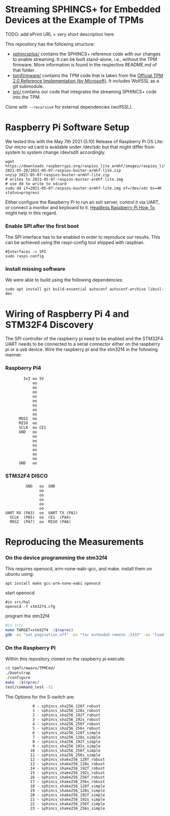 # Streaming SPHINCS+ for Embedded Devices at the Example of TPMs

TODO: add ePrint URL + very short description here

This repository has the following structure:

* [sphincsplus/](sphincsplus) contains the SPHINCS+ reference code with our changes to enable streaming. It can be built stand-alone, i.e., without the TPM firmware. More information is found in the respective README.md of that folder.
* [tpmfirmware/](tpmfirmware) contains the TPM code that is taken from the [Official TPM 2.0 Reference Implementation (by Microsoft)](https://github.com/microsoft/ms-tpm-20-ref). It includes WolfSSL as a git submodule.
* [src/](src) contains our code that integrates the streaming SPHINCS+ code into the TPM.

Clone with ```--recursive``` for external dependencies (wolfSSL).

# Raspberry Pi Software Setup

We tested this with the May 7th 2021 (5.10) Release of Raspberry Pi OS Lite:
Our micro-sd card is available under /dev/sdc but that might differ from system to 
system change /dev/sdX accordingly.


```
wget https://downloads.raspberrypi.org/raspios_lite_armhf/images/raspios_lite_armhf-2021-05-28/2021-05-07-raspios-buster-armhf-lite.zip
unzip 2021-05-07-raspios-buster-armhf-lite.zip   
# writes to 2021-05-07-raspios-buster-armhf-lite.img
# use dd to write to sdcard
sudo dd if=2021-05-07-raspios-buster-armhf-lite.img of=/dev/sdc bs=4K status=progress
```

Either configure the Raspberry Pi to run an ssh server, control it via UART, or connect a monitor and keyboard to it.
[Headless Raspberry Pi How To](https://desertbot.io/blog/headless-raspberry-pi-4-ssh-wifi-setup) might help in this regard.


### Enable SPI after the first boot

The SPI interface has to be enabled in order to reproduce our results.
This can be achieved using the raspi-config tool shipped with raspbian.

```
#Interfaces -> SPI 
sudo raspi-config
```


### Install missing software

We were able to build using the following dependencies:

```
sudo apt install git build-essential autoconf autoconf-archive libssl-dev
```



# Wiring of Raspberry Pi 4 and STM32F4 Discovery 

The SPI controller of the raspberry pi need to be enabled and 
the STM32F4 UART needs to be connected to a serial connector either
on the raspberry pi or a usb device. Wire the raspberry pi and the 
stm32f4 in the following manner.

### Raspberry PI4

```
        3v3 oo 5V             
            oo             
            oo             
            oo             
            oo             
            oo             
            oo             
            oo             
            oo             
      MOSI  oo             
      MISO  oo             
      SCLK  oo CE1            
      GND   oo            
            oo             
            oo             
            oo             
            oo             
            oo             
            oo 
      GND   oo 
```

### STM32F4 DISCO

```
         GND   oo  GND
               oo             
               oo             
               oo             
               oo             
               oo             
UART RX (PA3)  oo  UART TX (PA2)
  SCLK  (PA5)  oo  CE1  (PA4)           
  MOSI  (PA7)  oo  MISO (PA6)             
```


# Reproducing the Measurements

### On the device programming the stm32f4

This requires openocd, arm-none-eabi-gcc, and make.
install them on ubuntu using:
```
apt install make gcc-arm-none-eabi openocd 

```

start openocd 

```
#in src/hal
openocd -f stm32f4.cfg
```

program the stm32f4

```bash
#in src/ 
make TARGET=stm32f4 -j$(nproc)
gdb -ex "set pagination off" -ex "tar extended-remote :3333" -ex "load" -ex "run" build/tpm.elf
```

### On the Raspberry PI

Within this repository cloned on the raspberry pi execute:

```bash
cd tpmfirmware/TPMCmd/
./bootstrap
./configure
make -j$(nproc)
test/command_test -S1
```

The Options for the S-switch are:
```
            0 - sphincs_sha256_128f_robust
            1 - sphincs_sha256_128s_robust
            2 - sphincs_sha256_192f_robust
            3 - sphincs_sha256_192s_robust
            4 - sphincs_sha256_256f_robust
            5 - sphincs_sha256_256s_robust
            6 - sphincs_sha256_128f_simple
            7 - sphincs_sha256_128s_simple
            8 - sphincs_sha256_192f_simple
            9 - sphincs_sha256_192s_simple
           10 - sphincs_sha256_256f_simple
           11 - sphincs_sha256_256s_simple
           12 - sphincs_shake256_128f_robust
           13 - sphincs_shake256_128s_robust
           14 - sphincs_shake256_192f_robust
           15 - sphincs_shake256_192s_robust
           16 - sphincs_shake256_256f_robust
           17 - sphincs_shake256_256s_robust
           18 - sphincs_shake256_128f_simple
           19 - sphincs_shake256_128s_simple
           20 - sphincs_shake256_192f_simple
           21 - sphincs_shake256_192s_simple
           22 - sphincs_shake256_256f_simple
           23 - sphincs_shake256_256s_simple
```

